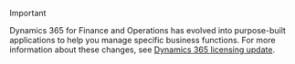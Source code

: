 > [!IMPORTANT]
> Dynamics 365 for Finance and Operations has evolved into purpose-built applications to help you manage specific business functions. For more information about these changes, see  [Dynamics 365 licensing update](https://docs.microsoft.com/dynamics365/licensing/update).
